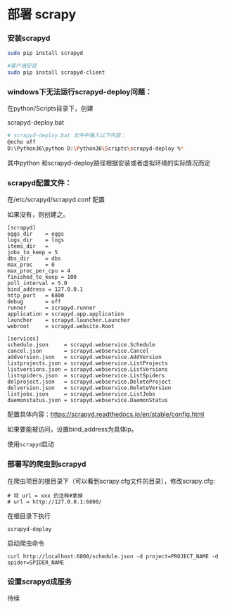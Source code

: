 # 部署 scrapy

### 安装scrapyd

```bash
sudo pip install scrapyd

#客户端安装
sudo pip install scrapyd-client
```

### windows下无法运行scrapyd-deploy问题：

在python/Scripts目录下，创建

scrapyd-deploy.bat

```bash
# scrapyd-deploy.bat 文件中输入以下内容：
@echo off
D:\Python36\python D:\Python36\Scripts\scrapyd-deploy %*
```

其中python 和scrapyd-deploy路径根据安装或者虚拟环境的实际情况而定

### scrapyd配置文件：

在/etc/scrapyd/scrapyd.conf 配置

如果没有，则创建之。

```
[scrapyd]
eggs_dir    = eggs
logs_dir    = logs
items_dir   =
jobs_to_keep = 5
dbs_dir     = dbs
max_proc    = 0
max_proc_per_cpu = 4
finished_to_keep = 100
poll_interval = 5.0
bind_address = 127.0.0.1
http_port   = 6800
debug       = off
runner      = scrapyd.runner
application = scrapyd.app.application
launcher    = scrapyd.launcher.Launcher
webroot     = scrapyd.website.Root

[services]
schedule.json     = scrapyd.webservice.Schedule
cancel.json       = scrapyd.webservice.Cancel
addversion.json   = scrapyd.webservice.AddVersion
listprojects.json = scrapyd.webservice.ListProjects
listversions.json = scrapyd.webservice.ListVersions
listspiders.json  = scrapyd.webservice.ListSpiders
delproject.json   = scrapyd.webservice.DeleteProject
delversion.json   = scrapyd.webservice.DeleteVersion
listjobs.json     = scrapyd.webservice.ListJobs
daemonstatus.json = scrapyd.webservice.DaemonStatus
```

配置具体内容：https://scrapyd.readthedocs.io/en/stable/config.html

如果要能被访问，设置bind_address为具体ip。

使用`scrapyd`启动



### 部署写的爬虫到scrapyd

在爬虫项目的根目录下（可以看到scrapy.cfg文件的目录），修改scrapy.cfg:

```
# 将 url = xxx 的注释#拿掉
# url = http://127.0.0.1:6800/
```

在根目录下执行

```
scrapyd-deploy
```

启动爬虫命令

```
curl http://localhost:6800/schedule.json -d project=PROJECT_NAME -d spider=SPIDER_NAME
```



### 设置scrapyd成服务

待续